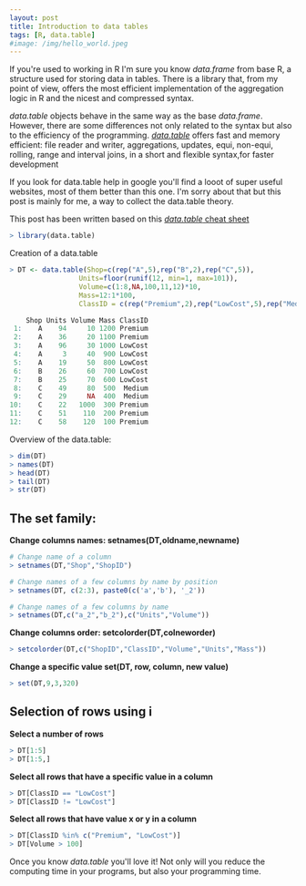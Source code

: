 ```yaml
---
layout: post
title: Introduction to data tables 
tags: [R, data.table]
#image: /img/hello_world.jpeg
---
```


If you're used to working in R I'm sure you know *data.frame* from base R, a structure used for storing data in tables. There is a library that, from my point of view, offers the most efficient implementation of the aggregation logic in R and the nicest and compressed syntax.

*data.table* objects behave in the same way as the base *data.frame*. However, there are some differences not only related to the syntax but also to the efficiency of the programming. [*data.table*](https://cran.r-project.org/web/packages/data.table/data.table.pdf) offers fast and memory efficient: file reader and writer, aggregations, updates, equi, non-equi, rolling, range and interval joins, in a short and flexible syntax,for faster development

If you look for data.table help in google you'll find a looot of super useful websites, most of them better than this one. I'm sorry about that but this post is mainly for me, a way to collect the data.table theory. 

This post has been written based on this [*data.table* cheat sheet](https://s3.amazonaws.com/assets.datacamp.com/blog_assets/datatable_Cheat_Sheet_R.pdf)



```R
> library(data.table)

```
Creation of a data.table
```R
> DT <- data.table(Shop=c(rep("A",5),rep("B",2),rep("C",5)),
                 Units=floor(runif(12, min=1, max=101)), 
                 Volume=c(1:8,NA,100,11,12)*10,
                 Mass=12:1*100, 
                 ClassID = c(rep("Premium",2),rep("LowCost",5),rep("Medium",2),rep("Premium",3)))
```

```R
    Shop Units Volume Mass ClassID
 1:    A    94     10 1200 Premium
 2:    A    36     20 1100 Premium
 3:    A    96     30 1000 LowCost
 4:    A     3     40  900 LowCost
 5:    A    19     50  800 LowCost
 6:    B    26     60  700 LowCost
 7:    B    25     70  600 LowCost
 8:    C    49     80  500  Medium
 9:    C    29     NA  400  Medium
10:    C    22   1000  300 Premium
11:    C    51    110  200 Premium
12:    C    58    120  100 Premium
```

Overview of the data.table:
```R
> dim(DT)
> names(DT)
> head(DT)
> tail(DT)
> str(DT)
```
## The set family: 
**Change columns names: setnames(DT,oldname,newname)**
```R
# Change name of a column
> setnames(DT,"Shop","ShopID")

# Change names of a few columns by name by position
> setnames(DT, c(2:3), paste0(c('a','b'), '_2'))

# Change names of a few columns by name
> setnames(DT,c("a_2","b_2"),c("Units","Volume"))
```
**Change columns order: setcolorder(DT,colneworder)**
```R
> setcolorder(DT,c("ShopID","ClassID","Volume","Units","Mass"))
```
**Change a specific value set(DT, row, column, new value)**
```R
> set(DT,9,3,320)
```

## Selection of rows using i

**Select a number of rows**
```R
> DT[1:5]
> DT[1:5,]
```

**Select all rows that have a specific value in  a column**
```R
> DT[ClassID == "LowCost"]
> DT[ClassID != "LowCost"]
```

**Select all rows that have value x or y in a column**
```R
> DT[ClassID %in% c("Premium", "LowCost")]
> DT[Volume > 100]
```
Once you know *data.table* you'll love it! Not only will you reduce the computing time in your programs, but also your programming time.


